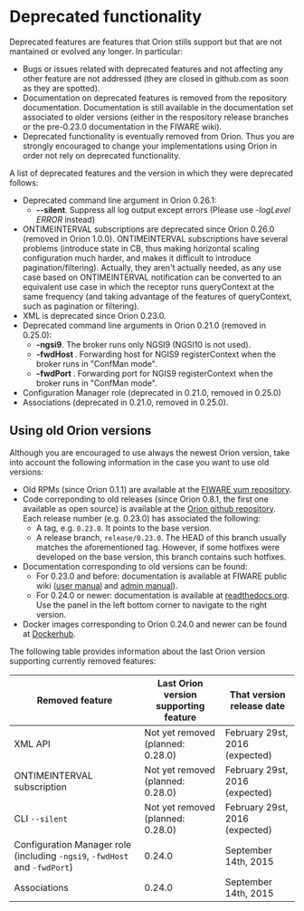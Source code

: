 # Deprecated functionality

Deprecated features are features that Orion stills support but that are
not mantained or evolved any longer. In particular:

-   Bugs or issues related with deprecated features and not affecting
    any other feature are not addressed (they are closed in github.com
    as soon as they are spotted).
-   Documentation on deprecated features is removed from the repository documentation.
    Documentation is still available in the documentation set associated to older versions
    (either in the respository release branches or the pre-0.23.0 documentation in the FIWARE wiki).
-   Deprecated functionality is eventually removed from Orion. Thus you
    are strongly encouraged to change your implementations using Orion
    in order not rely on deprecated functionality.

A list of deprecated features and the version in which they were deprecated follows:

* Deprecated command line argument in Orion 0.26.1:
  * **--silent**. Suppress all log output except errors (Please use *-logLevel ERROR* instead)
* ONTIMEINTERVAL subscriptions are deprecated since Orion 0.26.0 (removed in Orion 1.0.0).
  ONTIMEINTERVAL subscriptions have several problems (introduce state in CB, thus making horizontal
  scaling configuration much harder, and makes it difficult to introduce pagination/filtering).
  Actually, they aren't actually needed, as any use case based on ONTIMEINTERVAL notification can
  be converted to an equivalent use case in which the receptor runs queryContext at the same
  frequency (and taking advantage of the features of queryContext, such as pagination or filtering).
* XML is deprecated since Orion 0.23.0.
* Deprecated command line arguments in Orion 0.21.0 (removed in 0.25.0):
	* **-ngsi9**. The broker runs only NGSI9 (NGSI10 is not used).
	* **-fwdHost <host>**. Forwarding host for NGIS9 registerContext when
    the broker runs in "ConfMan mode".
	* **-fwdPort <port>**. Forwarding port for NGIS9 registerContext when
    the broker runs in "ConfMan mode".
* Configuration Manager role (deprecated in 0.21.0, removed in 0.25.0)
* Associations (deprecated in 0.21.0, removed in 0.25.0).

## Using old Orion versions

Although you are encouraged to use always the newest Orion version, take into account the following
information in the case you want to use old versions:

* Old RPMs (since Orion 0.1.1) are available at the [FIWARE yum repository](http://repositories.lab.fiware.org/repo/rpm/x86_64).
* Code correponding to old releases (since Orion 0.8.1, the first one available as open source) is
  available at the [Orion github repository](http://github.com/telefonicaid/fiware-orion). Each release number
  (e.g. 0.23.0) has associated the following:
  * A tag, e.g. `0.23.0`. It points to the base version.
  * A release branch, `release/0.23.0`. The HEAD of this branch usually matches the aforementioned tag. However, if some
    hotfixes were developed on the base version, this branch contains such hotfixes.
* Documentation corresponding to old versions can be found:
  * For 0.23.0 and before: documentation is available at FIWARE public wiki ([user manual](https://forge.fiware.org/plugins/mediawiki/wiki/fiware/index.php/Publish/Subscribe_Broker_-_Orion_Context_Broker_-_User_and_Programmers_Guide)
    and [admin manual](https://forge.fiware.org/plugins/mediawiki/wiki/fiware/index.php/Publish/Subscribe_Broker_-_Orion_Context_Broker_-_Installation_and_Administration_Guide)).
  * For 0.24.0 or newer: documentation is available at [readthedocs.org](https://fiware-orion.readthedocs.org).
    Use the panel in the left bottom corner to navigate to the right version.
* Docker images corresponding to Orion 0.24.0 and newer can be found at [Dockerhub](https://hub.docker.com/r/fiware/orion/tags/).

The following table provides information about the last Orion version supporting currently removed features:

| **Removed feature**                                                        | **Last Orion version supporting feature** | **That version release date**   |
|----------------------------------------------------------------------------|-------------------------------------------|---------------------------------|
| XML API                                                                    | Not yet removed (planned: 0.28.0)         | February 29st, 2016 (expected)     |
| ONTIMEINTERVAL subscription                                                | Not yet removed (planned: 0.28.0)         | February 29st, 2016 (expected)     |
| CLI `--silent`                                                             | Not yet removed (planned: 0.28.0)         | February 29st, 2016 (expected)     |
| Configuration Manager role (including `-ngsi9`, `-fwdHost` and `-fwdPort`) | 0.24.0                                    | September 14th, 2015            ||
| Associations                                                               | 0.24.0                                    | September 14th, 2015            |
